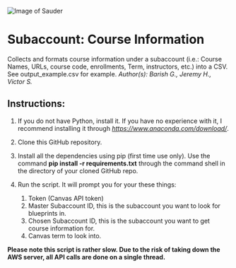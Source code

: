 ![Image of Sauder](http://www.hec.ca/en/executive-education/news/2018/logo-UBC-Sauder.jpg)

# Subaccount: Course Information
Collects and formats course information under a subaccount (i.e.: Course Names, URLs, course code, enrollments, Term, instructors, etc.) into a CSV. See output_example.csv for example. *Author(s): Barish G., Jeremy H., Victor S.*

## Instructions:
1. If you do not have Python, install it. If you have no experience with it, I recommend installing it through *https://www.anaconda.com/download/*.

2. Clone this GitHub repository.

3. Install all the dependencies using pip (first time use only). Use the command **pip install -r requirements.txt** through the command shell in the directory of your cloned GitHub repo.

4. Run the script. It will prompt you for your these things:
   1. Token (Canvas API token)
   2. Master Subaccount ID, this is the subaccount you want to look for blueprints in.
   3. Chosen Subaccount ID, this is the subaccount you want to get course information for.
   4. Canvas term to look into.

**Please note this script is rather slow. Due to the risk of taking down the AWS server, all API calls are done on a single thread.**
